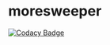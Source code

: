 # moresweeper
[![Codacy Badge](https://api.codacy.com/project/badge/Grade/0ba887aed01d42f08992cbf8029ec03c)](https://app.codacy.com/gh/T0nyX1ang/moresweeper?utm_source=github.com&utm_medium=referral&utm_content=T0nyX1ang/moresweeper&utm_campaign=Badge_Grade_Settings)